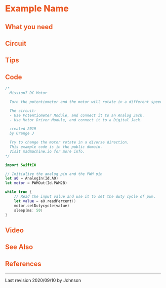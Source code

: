 # <span style="color:#EA5823;font-weight:800">Example Name</span>


## <span style="color:#EA5823;font-weight:700">What you need</span>


## <span style="color:#EA5823;font-weight:700">Circuit</span>


## <span style="color:#EA5823;font-weight:700">Tips</span>


## <span style="color:#EA5823;font-weight:700">Code</span>


```swift
/*
  Mission7 DC Motor

  Turn the potentiometer and the motor will rotate in a different speed.

  The circuit:
  - Use Potentiometer Module, and connect it to an Analog Jack.
  - Use Motor Driver Module, and connect it to a Digital Jack.

  created 2019
  by Orange J

  Try to change the motor rotate in a diverse direction.
  This example code is in the public domain.
  Visit madmachine.io for more info.
*/

import SwiftIO

// Initialize the analog pin and the PWM pin 
let a0 = AnalogIn(Id.A0)
let motor = PWMOut(Id.PWM2B)

while true {
    // Read the input value and use it to set the duty cycle of pwm.
    let value = a0.readPercent()
    motor.setDutycycle(value) 
    sleep(ms: 50)
}

```


## <span style="color:#EA5823;font-weight:700">Video</span>


## <span style="color:#EA5823;font-weight:700">See Also</span>


## <span style="color:#EA5823;font-weight:700">References</span>

---
Last revision 2020/09/10 by Johnson